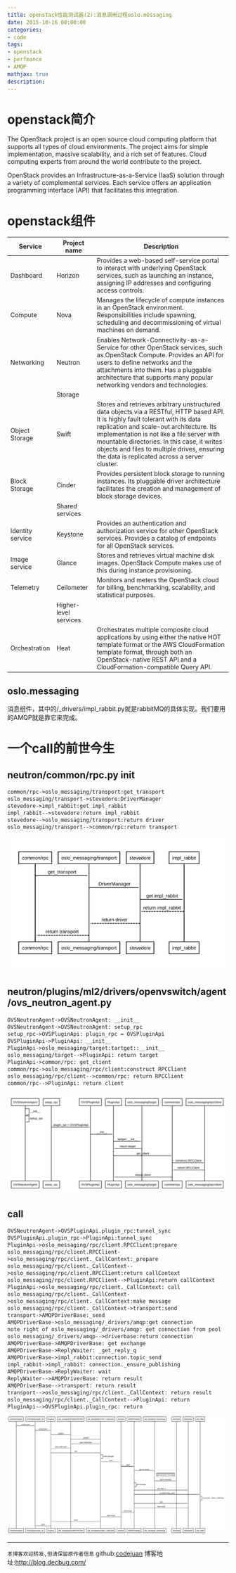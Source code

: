 ```yaml
---
title: openstack性能测试器(2):消息调用过程oslo.messaging
date: 2015-10-16 00:00:00
categories:
- code
tags: 
- openstack
- perfmance
- AMQP
mathjax: true
description: 
---
```


# openstack简介
The OpenStack project is an open source cloud computing platform that supports all types of cloud environments. The project aims for simple implementation, massive scalability, and a rich set of features. Cloud computing experts from around the world contribute to the project.
<!--more-->

OpenStack provides an Infrastructure-as-a-Service (IaaS) solution through a variety of complemental services. Each service offers an application programming interface (API) that facilitates this integration.

# openstack组件
Service|Project name|Description
------|----------|--------
Dashboard|Horizon|Provides a web-based self-service portal to interact with underlying OpenStack services, such as launching an instance, assigning IP addresses and configuring access controls.
Compute|Nova|Manages the lifecycle of compute instances in an OpenStack environment. Responsibilities include spawning, scheduling and decommissioning of virtual machines on demand.
Networking|Neutron|Enables Network-Connectivity-as-a-Service for other OpenStack services, such as OpenStack Compute. Provides an API for users to define networks and the attachments into them. Has a pluggable architecture that supports many popular networking vendors and technologies.
||Storage
Object Storage|Swift|Stores and retrieves arbitrary unstructured data objects via a RESTful, HTTP based API. It is highly fault tolerant with its data replication and scale-out architecture. Its implementation is not like a file server with mountable directories. In this case, it writes objects and files to multiple drives, ensuring the data is replicated across a server cluster.
Block Storage|Cinder|Provides persistent block storage to running instances. Its pluggable driver architecture facilitates the creation and management of block storage devices.
||Shared services
Identity service|Keystone|Provides an authentication and authorization service for other OpenStack services. Provides a catalog of endpoints for all OpenStack services.
Image service|Glance|Stores and retrieves virtual machine disk images. OpenStack Compute makes use of this during instance provisioning.
Telemetry|Ceilometer|Monitors and meters the OpenStack cloud for billing, benchmarking, scalability, and statistical purposes.
||Higher-level services
Orchestration|Heat|Orchestrates multiple composite cloud applications by using either the native HOT template format or the AWS CloudFormation template format, through both an OpenStack-native REST API and a CloudFormation-compatible Query API.

## oslo.messaging
消息组件，其中的/_drivers/impl_rabbit.py就是rabbitMQ的具体实现。我们要用的AMQP就是靠它来完成。

# 一个call的前世今生
## neutron/common/rpc.py init
```sequence
common/rpc->oslo_messaging/transport:get_transport
oslo_messaging/transport->stevedore:DriverManager
stevedore->impl_rabbit:get impl_rabbit
impl_rabbit-->stevedore:return impl_rabbit
stevedore-->oslo_messaging/transport:return driver
oslo_messaging/transport-->common/rpc:return transport
```


![](https://github.com/CodeJuan/blog/raw/master/source/image/amqp/1.png)


## neutron/plugins/ml2/drivers/openvswitch/agent/ovs_neutron_agent.py
```sequence
OVSNeutronAgent->OVSNeutronAgent: __init__
OVSNeutronAgent->OVSNeutronAgent: setup_rpc
setup_rpc->OVSPluginApi: plugin_rpc = OVSPluginApi
OVSPluginApi->PluginApi: __init__
PluginApi->oslo_messaging/target:tartget::__init__
oslo_messaging/target-->PluginApi: return target
PluginApi->common/rpc: get_client
common/rpc->oslo_messaging/rpc/client:construct RPCClient
oslo_messaging/rpc/client-->common/rpc: return RPCClient
common/rpc-->PluginApi: return client
```

![](https://github.com/CodeJuan/blog/raw/master/source/image/amqp/2.png)


## call
```sequence
OVSNeutronAgent->OVSPluginApi.plugin_rpc:tunnel_sync
OVSPluginApi.plugin_rpc->PluginApi:tunnel_sync
PluginApi->oslo_messaging/rpc/client.RPCClient:prepare
oslo_messaging/rpc/client.RPCClient->oslo_messaging/rpc/client._CallContext:_prepare
oslo_messaging/rpc/client._CallContext-->oslo_messaging/rpc/client.RPCClient:return callContext
oslo_messaging/rpc/client.RPCClient-->PluginApi:return callContext
PluginApi->oslo_messaging/rpc/client._CallContext: call
oslo_messaging/rpc/client._CallContext->oslo_messaging/rpc/client._CallContext:make message
oslo_messaging/rpc/client._CallContext->transport:send
transport->AMQPDriverBase:_send
AMQPDriverBase->oslo_messaging/_drivers/amqp:get connection
note right of oslo_messaging/_drivers/amqp: get connection from pool
oslo_messaging/_drivers/amqp-->driverbase:return connection
AMQPDriverBase->AMQPDriverBase: get exchange
AMQPDriverBase->ReplyWaiter: _get_reply_q
AMQPDriverBase->impl_rabbit:connection.topic_send
impl_rabbit->impl_rabbit: connection._ensure_publishing
AMQPDriverBase->ReplyWaiter: wait
ReplyWaiter-->AMQPDriverBase: return result
AMQPDriverBase-->transport: return result
transport-->oslo_messaging/rpc/client._CallContext: return result
oslo_messaging/rpc/client._CallContext-->PluginApi: return
PluginApi-->OVSPluginApi.plugin_rpc: return
```

![](https://github.com/CodeJuan/blog/raw/master/source/image/amqp/3.png)



----------------------------

`本博客欢迎转发,但请保留原作者信息`
github:[codejuan](https://github.com/CodeJuan)
博客地址:http://blog.decbug.com/

